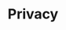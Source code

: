 ---
title: Privacy
descripton: "Tutorials rund um das Thema Privacy"
menu:
  sidebar:
    name: Privacy
    identifier: privacy
    weight: 200
tags: ["pihole", "linux", "video", "privacy"]
categories: ["Tutorials", "Video", "Privacy"]
---